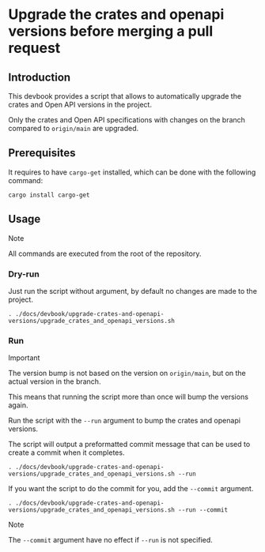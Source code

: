# Upgrade the crates and openapi versions before merging a pull request

## Introduction

This devbook provides a script that allows to automatically upgrade the crates and Open API versions in the project.

Only the crates and Open API specifications with changes on the branch compared to `origin/main` are upgraded.

## Prerequisites

It requires to have `cargo-get` installed, which can be done with the following command:

```
cargo install cargo-get
```

## Usage

> [!NOTE]
> All commands are executed from the root of the repository.

### Dry-run

Just run the script without argument, by default no changes are made to the project.

```shell
. ./docs/devbook/upgrade-crates-and-openapi-versions/upgrade_crates_and_openapi_versions.sh
```

### Run

> [!IMPORTANT]
> The version bump is not based on the version on `origin/main`, but on the actual version in the branch.
>
> This means that running the script more than once will bump the versions again.

Run the script with the `--run` argument to bump the crates and openapi versions.

The script will output a preformatted commit message that can be used to create a commit when it completes.

```shell
. ./docs/devbook/upgrade-crates-and-openapi-versions/upgrade_crates_and_openapi_versions.sh --run
```

If you want the script to do the commit for you, add the `--commit` argument.

```shell
. ./docs/devbook/upgrade-crates-and-openapi-versions/upgrade_crates_and_openapi_versions.sh --run --commit
```

> [!NOTE]
> The `--commit` argument have no effect if `--run` is not specified.
